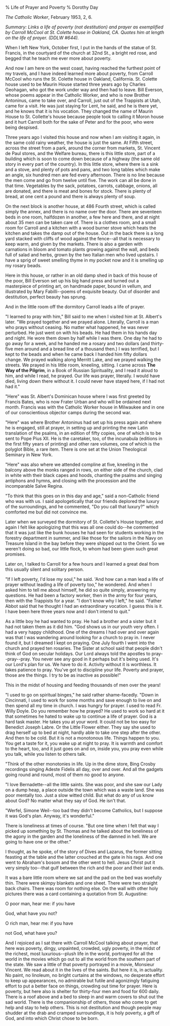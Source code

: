 % Life of Prayer and Poverty
% Dorothy Day

*The Catholic Worker*, February 1953, 2, 6.

*Summary: Links a life of poverty (not destitution) and prayer as
exemplified by Carroll McCool at St. Colette house in Oakland, CA.
Quotes him at length on the life of prayer. (DDLW \#644).*

When I left New York, October first, I put in the hands of the statue of
St. Francis, in the courtyard of the church at 32nd St., a bright red
rose, and begged that he teach me ever more about poverty.

And now I am here on the west coast, having reached the furthest point
of my travels, and I have indeed learned more about poverty, from
Carroll McCool who runs the St. Colette house in Oakland, California.
St. Colette house used to be Maurin House started three years ago by
Charles Geohagan, who got the work under way and then had to leave. Bill
Everson, whose poems appear in the Catholic Worker, and who is now
Brother Antoninus, came to take over, and Carroll, just out of the
Trappists at Utah, came for a visit. He was just staying for Lent, he
said, and he is there yet, and he knows that it is his vocation. They
changed the name of Maurin House to St. Collette's house because people
took to calling it Moron house and it hurt Carroll both for the sake of
Peter and for the poor, who were being despised.

Three years ago I visited this house and now when I am visiting it
again, in the same cold rainy weather, the house is just the same. At
Fifth street, across the street from a park, around the corner from
markets, St. Vincent de Paul stores, and the Welfare bureau, there is
this little store, part of a building which is soon to come down because
of a highway (the same old story in every part of the country). In this
little store, where there is a sink and a stove, and plenty of pots and
pans, and two long tables which make an angle, six hundred men are fed
every afternoon. There is no line because the men come and go from
twelve until five. The work can all be done in that time. Vegetables by
the sack, potatoes, carrots, cabbage, onions, all are donated, and there
is meat and bones for stock. There is plenty of bread, at one cent a
pound and there is always plenty of soup.

On the next block is another house, at 486 Fourth street, which is
called simply the annex, and there is no name over the door. There are
seventeen beds in one room, halfdozen in another, a few here and there,
and at night about 35 men can be taken care of. There is a clothes room,
and a small room for Carroll and a kitchen with a wood burner stove
which heats the kitchen and takes the damp out of the house. Out in the
back there is a long yard stacked with cliffs of wood against the
fence--all that is necessary to keep warm, and given by the markets.
There is also a garden with carnations in bloom and tomato plants
growing against the wall, and beds full of salad and herbs, grown by the
two Italian men who lived upstairs. I have a sprig of sweet smelling
thyme in my pocket now and it is smelling up my rosary beads.

Here in this house, or rather in an old damp shed in back of this house
of the poor, Bill Everson set up his big hand press and turned out a
masterpiece of printing art, on handmade paper, bound in vellum, and
illustrated by Mary Fabilli--poems of exquisite beauty. Out of disorder
and destitution, perfect beauty has sprung.

And in the little room off the dormitory Carroll leads a life of prayer.

"I learned to pray with him," Bill said to me when I visited him at St.
Albert's later. "We prayed together and we prayed alone. Literally,
Carroll is a man who prays without ceasing. No matter what happened, he
was never perturbed. He just went on with his beads. He had them in his
hands day and night. He wore them down by half while I was there. One
day he had to go away for a week, and he handed me a rosary and two
dollars (and thirty-five men around and a bread line of a thousand
then.) I was terrified, but I kept to the beads and when he came back I
handed him fifty dollars change. We prayed walking along Merritt Lake,
and we prayed walking the streets. We prayed in his little room,
kneeling, sitting. I came across **The Way of the Pilgrim**, in a Book
of Russian Spirituality, and I read it aloud to him, and while I read,
he prayed. Our life was prayer, literally. I would have died, living
down there without it. I could never have stayed here, if I had not had
it."

"Here" was St. Albert's Dominican house where I was first greeted by
Francis Bates, who is now Frater Urban and who will be ordained next
month. Francis was with the Catholic Worker house in Milwaukee and in
one of our conscientious objector camps during the second war.

"Here" was where Brother Antoninus had set up his press again and where
he is engaged, still at prayer, in setting up and printing the new Latin
translation of the psalms, in an edition of fifty copies, one of which
is to be sent to Pope Pius XII. He is the caretaker, too, of the
incunabula (editions in the first fifty years of printing) and other
rare volumes, one of which is the polyglot Bible, a rare item. There is
one set at the Union Theological Seminary in New York.

"Here" was also where we attended compline at five, kneeling in the
balcony above the monks ranged in rows, on either side of the church,
clad in white with their black capes and hoods, chanting the psalms and
singing antiphons and hymns, and closing with the procession and the
incomparable Salve Regina.

"To think that this goes on in this day and age," said a non-Catholic
friend who was with us. I said apologetically that our friends deplored
the luxury of the surroundings, and he commented, "Do you call that
luxury?" which comforted me but did not convince me.

Later when we surveyed the dormitory of St. Collette's House together,
and again I felt like apologizing that this was all one could do--he
commented that it was just like the bunk houses he had seen for students
working in the forestry department in summer, and like those for the
sailors in the Navy on Treasure Island in the bay before they were
shipped out to the Orient. So we weren't doing so bad, our little flock,
to whom had been given such great promises.

Later on, I talked to Carroll for a few hours and I learned a great deal
from this usually silent and solitary person.

"If I left poverty, I'd lose my soul," he said. 'And how can a man lead
a life of prayer without leading a life of poverty too," he wondered.
And when I asked him to tell me about himself, he did so quite simply,
answering my questions. He had been a factory worker, then in the army
for four years, then with the Trappists for a year. "I don't know why I
left," he said. "Father Abbot said that he thought I had an
extraordinary vocation. I guess this is it. I have been here three years
now and I don't intend to quit."

As a little boy he had wanted to pray. He had a brother and a sister but
it had not taken them as it did him. "God shows us in our youth very
often. I had a very happy childhood. One of the dreams I had over and
over again was that I was wandering around looking for a church to pray
in. I never found it, but I dreamed I kept on praying. One July fourth I
went into the church and prayed ten rosaries. The Sister at school said
that people didn't think of God on secular holidays. Our Lord always
told the apostles to pray--pray--pray. You never see any good in it
perhaps but it's being used. It's our Lord's plan for us. We have to do
it. Activity without it is worthless. It takes patience to pray. You've
got to discipline your life. Poverty and prayer, those are the things. I
try to be as inactive as possible!"

This in the midst of housing and feeding thousands of men over the
years!

"I used to go on spiritual binges," he said rather shame-facedly. "Down
in Cincinnati, I used to work for some months and save enough to live on
and then spend all my time in church. I was hungry for prayer. I used to
read Fr. Willy Doyle. Do you remember how he prayed? He used to work so
hard at it that sometimes he hated to wake up to continue a life of
prayer. God is a hard task master. He takes you at your word. It could
not be too easy for Benedict Joseph Labre. Or the Little Flower either.
They say she used to drag herself up to bed at night, hardly able to
take one step after the other. And then to be cold. But it is not a
monotonous life. Things happen to you. You get a taste for it, you wake
up at night to pray. It is warmth and comfort to the heart, too, and it
just goes on and on, inside you, you pray even while you talk, while you
listen to others talk.

"Think of the other monotonies in life. Up in the dime store, Bing
Crosby recordings singing Adeste Fidelis all day, over and over. And all
the gadgets going round and round, most of them no good to anyone.

"I love Bernadette--all the little saints. She was poor, and she saw our
Lady on a dump heap, a place outside the town which was a waste land.
She was poor mentally too. Just a slow witted child. But what do any of
us know about God? No matter what they say of God. He isn't that.

"Werfel, Simone Weil--too bad they didn't become Catholics, but I
suppose it was God's plan. Anyway, it's wonderful."

There is loneliness at times of course. "But one time when I felt that
way I picked up something by St. Thomas and he talked about the
loneliness of the agony in the garden and the loneliness of the damned
in hell. We are going to have one or the other."

I thought, as he spoke, of the story of Dives and Lazarus, the former
sitting feasting at the table and the latter crouched at the gate in his
rags. And one went to Abraham's bosom and the other went to hell. Jesus
Christ put it very simply too--that gulf between the rich and the poor
and their last ends.

It was a bare little room where we sat and the pad on the bed was
woefully thin. There were skimpy blankets and one sheet. There were two
straight back chairs. There was room for nothing else. On the wall with
other holy pictures there was a card containing a quotation from
St. Augustine:

O poor man, hear me: if you have

God, what have you not?

O rich man, hear me: if you have

not God, what have you?

And I rejoiced as I sat there with Carroll McCool talking about prayer,
that here was poverty, dingy, unpainted, crowded, ugly poverty, in the
midst of the richest, most luxurious--plush life in the world, portrayed
for all the world in the movies which go out to all the world from the
southern part of the state. We saw a little of that poverty portrayed in
a movie, Monsieur Vincent. We read about it in the lives of the saints.
But here it is, in actuality. No paint, no linoleum, no bright curtains
at the windows, no desperate effort to keep up appearances, no admirable
but futile and agonizingly fatiguing effort to put a better face on
things, crowding out time for prayer. Here is poverty, but here also is
shelter for thirty-four men and food for 600 daily. There is a roof
above and a bed to sleep in and warm covers to shut out the sad world.
There is the companionship of others, those who come to get help and
stay to help others. This is not destitution and though people may
shudder at the drab and cramped surroundings, it is holy poverty, a gift
of God, and into which Christ chose to be born.
